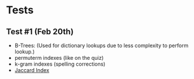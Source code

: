 # Tests

## Test #1 (Feb 20th)

- B-Trees: (Used for dictionary lookups due to less complexity to perform lookup.)
- permuterm indexes (like on the quiz)
- k-gram indexes (spelling corrections)
- [Jaccard Index]

[Jaccard Index]: http://en.wikipedia.org/wiki/Jaccard_index
